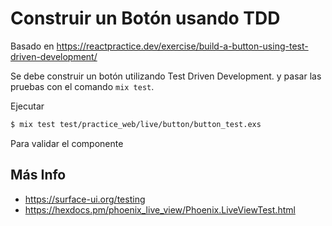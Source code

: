 # Construir un Botón usando TDD

Basado en https://reactpractice.dev/exercise/build-a-button-using-test-driven-development/

Se debe construir un botón utilizando Test Driven Development.
y pasar las pruebas con el comando `mix test`.

Ejecutar

```sh
$ mix test test/practice_web/live/button/button_test.exs
```

Para validar el componente

## Más Info
- https://surface-ui.org/testing
- https://hexdocs.pm/phoenix_live_view/Phoenix.LiveViewTest.html
